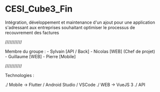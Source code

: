 # CESI_Cube3_Fin

Intégration, développement et maintenance d'un ajout pour une application s'adressant aux entreprises souhaitant optimiser le processus de recouvrement des factures

///////////

Membre du groupe : - Sylvain [API / Back] - Nicolas [WEB] (Chef de projet) - Guillaume [WEB] - Pierre [Mobile]

///////////

Technologies :

./ Mobile -> Flutter / Android Studio / VSCode ./ WEB -> VueJS 3 ./ API
